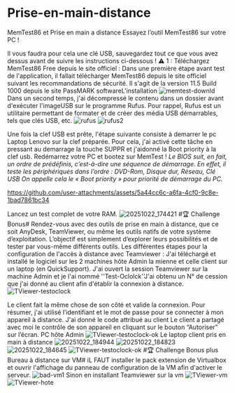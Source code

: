 # Prise-en-main-distance
MemTest86 et Prise en main a distance
Essayez l’outil MemTest86 sur votre PC !

Il vous faudra pour cela une clé USB, sauvegardez tout ce que vous avez dessus avant de suivre les instructions ci-dessous ! ⚠️
1 : Téléchargez MemTest86 Free depuis le site officiel :
Dans une première étape avant test de l'application, il fallait télécharger MemTest86 depuis le site officiel suivant les recommandations de sécurité. Il s'agit de la version 11.5 Build 1000 depuis le site PassMARK softwareL'installation
![memtest-downld](https://github.com/user-attachments/assets/8349fbd5-f826-4160-96c0-08636bd75de9)
Dans un second temps, j'ai décompressé le contenu dans un dossier avant d'exécuter l'imageUSB sur le programme Rufus. Pour rappel, Rufus est un utilitaire permettant de formater et de créer des média USB démarrables, tels que clés USB, etc.
![rufus](https://github.com/user-attachments/assets/dd47b555-08e2-4b43-820b-f1de7f5e42b8)
![rufus2](https://github.com/user-attachments/assets/37b430bf-8e55-4e3d-afbe-0dace10ecd29)

Une fois la clef USB est prête, l'étape suivante consiste à demarrer le pc Laptop Lenovo sur la clef préparée. Pour cela, j'ai activé cette tâche en pressant au demarrage la touche SUPPR et j'aidonné la Boot priority à la clef usb.
Redémarrez votre PC et bootez sur MemTest !
*Le BIOS suit, en fait, un ordre de prédéfinis, c’est-à-dire une séquence de démarrage.
En effet, il teste les périphériques dans l’ordre : DVD-Rom, Disque dur, Réseau, Clé USB
On appelle cela le « Boot priority » pour priorité de démarrage du PC.*

https://github.com/user-attachments/assets/5a44cc6c-a6fa-4cf0-9c8e-1bad7861bc34

Lancez un test complet de votre RAM.
![20251022_174421](https://github.com/user-attachments/assets/885930ab-df74-4914-a085-2e6b92827753)
#🏆 Challenge Bonus#
Rendez-vous avec des outils de prise en main à distance, que ce soit AnyDesk, TeamViewer, ou même les outils natifs de votre système d’exploitation.
L’objectif est simplement d’explorer leurs possibilités et de tester par vous-même différents outils.
Les différentes étapes pour la configuration de l'accès à distance avec Teamviewer :
J'ai téléchargé et installé le logiciel sur les 2 machines hôte Admin la mienne et celle client sur un laptop (en QuickSupport).
J'ai ouvert la session Teamviewer sur la machine Admin et je l'ai nommé ''Test-Oclolck''J'ai obtenu un N° de cession que j'ai donné au client afin d'établir la connexion à distance.
![TViewer-testoclock](https://github.com/user-attachments/assets/36bc0839-69be-4065-917c-ab922a994221)

Le client fait la même chose de son côté et valide la connexion. Pour résumer, j'ai utilisé l’identifiant et le mot de passe pour se connecter à mon appareil à distance. J'ai donné le code attribué au client
Le client a partagé avec moi le contrôle de son appareil en cliquant sur le bouton “Autoriser” sur l’écran.
PC hôte Admin
![TViewer-testoclock-ok](https://github.com/user-attachments/assets/c814f387-f983-4dc5-982f-f9c97e71d9bf)
Le laptop client pris en main à distance
![20251022_184944](https://github.com/user-attachments/assets/04180540-805d-47fc-9854-9d4b34fa498d)
![20251022_184823](https://github.com/user-attachments/assets/94137aed-a3ca-4704-b22b-d6e92dfb90d7)
![20251022_184645](https://github.com/user-attachments/assets/854a6afa-b111-440e-9dcb-b1ce7c55a014)
![TViewer-testoclock-ok](https://github.com/user-attachments/assets/043ef3f6-8b8d-421e-a27c-f8974a9ca941)
#🏆 Challenge Bonus plus Bureau à distance sur VM#
iL FAUT installer le pack extension de Virtualbox et ouvrir l'affichage du panneau de configuration de la VM afin d'activer le serveur.
![bad-vm1](https://github.com/user-attachments/assets/70f34edf-5dc5-4fff-94e0-6b563d7f8306)
Sinon en installant Teamviewer sur la vm
![TViewer-vm](https://github.com/user-attachments/assets/0f66b6cc-4451-4462-9e82-227aa7ef67cd)
![TViewer-hote](https://github.com/user-attachments/assets/47b6cab6-b471-42e7-ad64-decb5421f07e)


